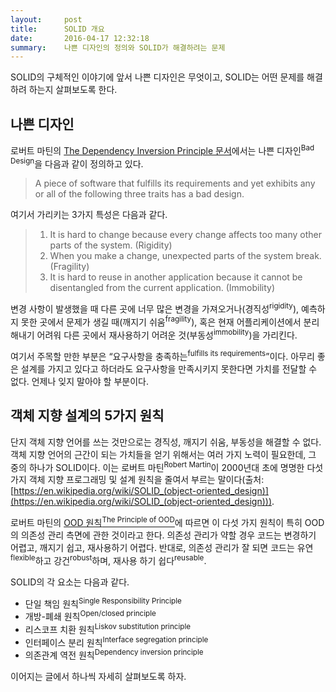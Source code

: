 ```yaml
---
layout:     post
title:      SOLID 개요
date:       2016-04-17 12:32:18
summary:    나쁜 디자인의 정의와 SOLID가 해결하려는 문제
---
```


SOLID의 구체적인 이야기에 앞서 나쁜 디자인은 무엇이고, SOLID는 어떤 문제를 해결하려 하는지 살펴보도록 한다.

## 나쁜 디자인

로버트 마틴의 [The Dependency Inversion Principle 문서](https://drive.google.com/file/d/0BwhCYaYDn8EgMjdlMWIzNGUtZTQ0NC00ZjQ5LTkwYzQtZjRhMDRlNTQ3ZGMz/view)에서는 나쁜 디자인<sup>Bad Design</sup>을 다음과 같이 정의하고 있다.

> A piece of software that fulfills its requirements and yet exhibits any or all of the following three traits has a bad design.

여기서 가리키는 3가지 특성은 다음과 같다.

> 1. It is hard to change because every change affects too many other parts of the system. (Rigidity)
> 2. When you make a change, unexpected parts of the system break. (Fragility)
> 3. It is hard to reuse in another application because it cannot be disentangled from the current application. (Immobility)

변경 사항이 발생했을 때 다른 곳에 너무 많은 변경을 가져오거나(경직성<sup>rigidity</sup>), 예측하지 못한 곳에서 문제가 생길 때(깨지기 쉬움<sup>fragility</sup>), 혹은 현재 어플리케이션에서 분리해내기 어려워 다른 곳에서 재사용하기 어려운 것(부동성<sup>immobility</sup>)을 가리킨다.

여기서 주목할 만한 부분은 “요구사항을 충족하는<sup>fulfills its requirements</sup>”이다. 아무리 좋은 설계를 가지고 있다고 하더라도 요구사항을 만족시키지 못한다면 가치를 전달할 수 없다. 언제나 잊지 말아야 할 부분이다.

## 객체 지향 설계의 5가지 원칙

단지 객체 지향 언어를 쓰는 것만으로는 경직성, 깨지기 쉬움, 부동성을 해결할 수 없다. 객체 지향 언어의 근간이 되는 가치들을 얻기 위해서는 여러 가지 노력이 필요한데, 그 중의 하나가 SOLID이다. 이는 로버트 마틴<sup>Robert Martin</sup>이 2000년대 초에 명명한 다섯 가지 객체 지향 프로그래밍 및 설계 원칙을 줄여서 부르는 말이다(출처: [https://en.wikipedia.org/wiki/SOLID_(object-oriented_design)](https://en.wikipedia.org/wiki/SOLID_(object-oriented_design))).

로버트 마틴의 [OOD 원칙<sup>The Principle of OOD</sup>](http://butunclebob.com/ArticleS.UncleBob.PrinciplesOfOod)에 따르면 이 다섯 가지 원칙이 특히 OOD의 의존성 관리 측면에 관한 것이라고 한다. 의존성 관리가 약할 경우 코드는 변경하기 어렵고, 깨지기 쉽고, 재사용하기 어렵다. 반대로, 의존성 관리가 잘 되면 코드는 유연<sup>flexible</sup>하고 강건<sup>robust</sup>하며, 재사용 하기 쉽다<sup>reusable</sup>.

SOLID의 각 요소는 다음과 같다.

- 단일 책임 원칙<sup>Single Responsibility Principle</sup>
- 개방-폐쇄 원칙<sup>Open/closed principle</sup>
- 리스코프 치환 원칙<sup>Liskov substitution principle</sup>
- 인터페이스 분리 원칙<sup>Interface segregation principle</sup>
- 의존관계 역전 원칙<sup>Dependency inversion principle</sup>

이어지는 글에서 하나씩 자세히 살펴보도록 하자.

